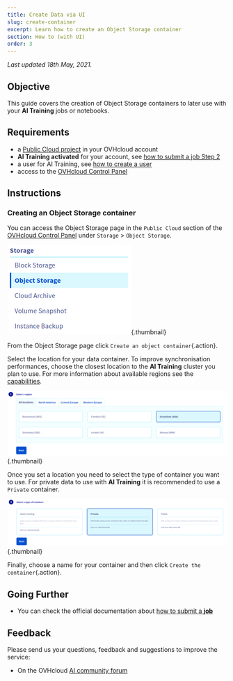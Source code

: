 ```yaml
---
title: Create Data via UI
slug: create-container
excerpt: Learn how to create an Object Storage container
section: How to (with UI)
order: 3
---
```

*Last updated 18th May, 2021.*

## Objective

This guide covers the creation of Object Storage containers to later use with your **AI Training** jobs or notebooks.

## Requirements

-   a [Public Cloud project](https://www.ovhcloud.com/en/public-cloud/) in your OVHcloud account
-   **AI Training activated** for your account, see [how to submit a job Step 2](../submit-job)
-   a user for AI Training, see [how to create a user](../create-user)
-   access to the [OVHcloud Control Panel](https://ca.ovh.com/auth/?action=gotomanager&from=https://www.ovh.com/world/&ovhSubsidiary=we)

## Instructions

### Creating an Object Storage container

You can access the Object Storage page in the `Public Cloud` section of the [OVHcloud Control Panel](https://ca.ovh.com/auth/?action=gotomanager&from=https://www.ovh.com/world/&ovhSubsidiary=we) under `Storage` > `Object Storage`.

![image](images/00_storage_menu.png){.thumbnail}

From the Object Storage page click `Create an object container`{.action}.

Select the location for your data container. To improve synchronisation performances, choose the closest location to the **AI Training** cluster you plan to use. For more information about available regions see the [capabilities](../capabilities).

![image](images/01_object_create_region.png){.thumbnail}

Once you set a location you need to select the type of container you want to use. For private data to use with **AI Training** it is recommended to use a `Private` container.

![image](images/02_object_create_type.png){.thumbnail}

Finally, choose a name for your container and then click `Create the container`{.action}.

## Going Further

-   You can check the official documentation about [how to submit a **job**](../submit-job)

## Feedback

Please send us your questions, feedback and suggestions to improve the service:

-   On the OVHcloud [AI community forum](https://community.ovh.com/en/c/Data-AI)
